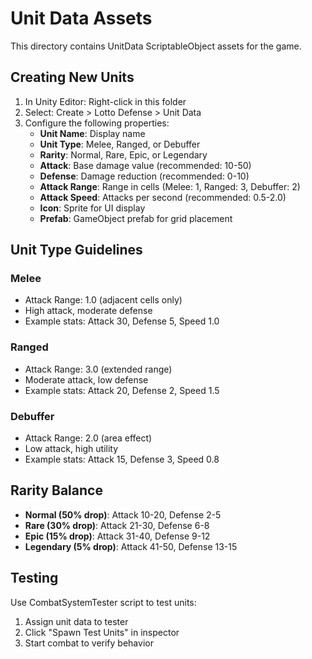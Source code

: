 # Unit Data Assets

This directory contains UnitData ScriptableObject assets for the game.

## Creating New Units

1. In Unity Editor: Right-click in this folder
2. Select: Create > Lotto Defense > Unit Data
3. Configure the following properties:
   - **Unit Name**: Display name
   - **Unit Type**: Melee, Ranged, or Debuffer
   - **Rarity**: Normal, Rare, Epic, or Legendary
   - **Attack**: Base damage value (recommended: 10-50)
   - **Defense**: Damage reduction (recommended: 0-10)
   - **Attack Range**: Range in cells (Melee: 1, Ranged: 3, Debuffer: 2)
   - **Attack Speed**: Attacks per second (recommended: 0.5-2.0)
   - **Icon**: Sprite for UI display
   - **Prefab**: GameObject prefab for grid placement

## Unit Type Guidelines

### Melee
- Attack Range: 1.0 (adjacent cells only)
- High attack, moderate defense
- Example stats: Attack 30, Defense 5, Speed 1.0

### Ranged
- Attack Range: 3.0 (extended range)
- Moderate attack, low defense
- Example stats: Attack 20, Defense 2, Speed 1.5

### Debuffer
- Attack Range: 2.0 (area effect)
- Low attack, high utility
- Example stats: Attack 15, Defense 3, Speed 0.8

## Rarity Balance

- **Normal (50% drop)**: Attack 10-20, Defense 2-5
- **Rare (30% drop)**: Attack 21-30, Defense 6-8
- **Epic (15% drop)**: Attack 31-40, Defense 9-12
- **Legendary (5% drop)**: Attack 41-50, Defense 13-15

## Testing

Use CombatSystemTester script to test units:
1. Assign unit data to tester
2. Click "Spawn Test Units" in inspector
3. Start combat to verify behavior
